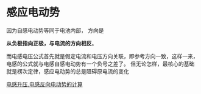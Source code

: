 # 感应电动势

因为自感电动势等同于电池内部， 方向是  

**从负极指向正极，与电流的方向相反**。  

而电感电压公式首先就是假定电流和电压方向关联，即参考方向一致，这样一来，电感的公式就与电感自感电动势有一个负号之差了。 但无论怎样，最核心的基础就是楞次定律，感应电动势的总是阻碍原电流的变化

[电感升压,电感反向电动势的计算](https://www.bilibili.com/video/BV15K41167Je/?share_source=copy_web&vd_source=6d2f18af1a0650808533148055723b16)
